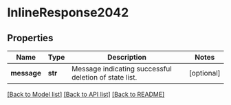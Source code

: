 # InlineResponse2042

## Properties
Name | Type | Description | Notes
------------ | ------------- | ------------- | -------------
**message** | **str** | Message indicating successful deletion of state list. | [optional] 

[[Back to Model list]](../README.md#documentation-for-models) [[Back to API list]](../README.md#documentation-for-api-endpoints) [[Back to README]](../README.md)

